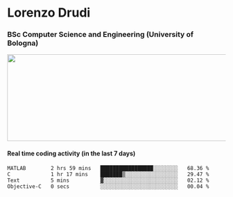 # Lorenzo Drudi
### BSc Computer Science and Engineering (University of Bologna)

<img src="https://github-readme-stats-lorenzodrudi.vercel.app/api?username=LorenzoDrudi&count_private=true&show_icons=true&theme=gruvbox" height=200px width=550px>

<!---Use wakatime plugins to track the coding time--->
#### Real time coding activity (in the last 7 days)
<!--START_SECTION:waka-->

```text
MATLAB        2 hrs 59 mins   █████████████████░░░░░░░░   68.36 %
C             1 hr 17 mins    ███████▒░░░░░░░░░░░░░░░░░   29.47 %
Text          5 mins          ▓░░░░░░░░░░░░░░░░░░░░░░░░   02.12 %
Objective-C   0 secs          ░░░░░░░░░░░░░░░░░░░░░░░░░   00.04 %
```

<!--END_SECTION:waka-->

